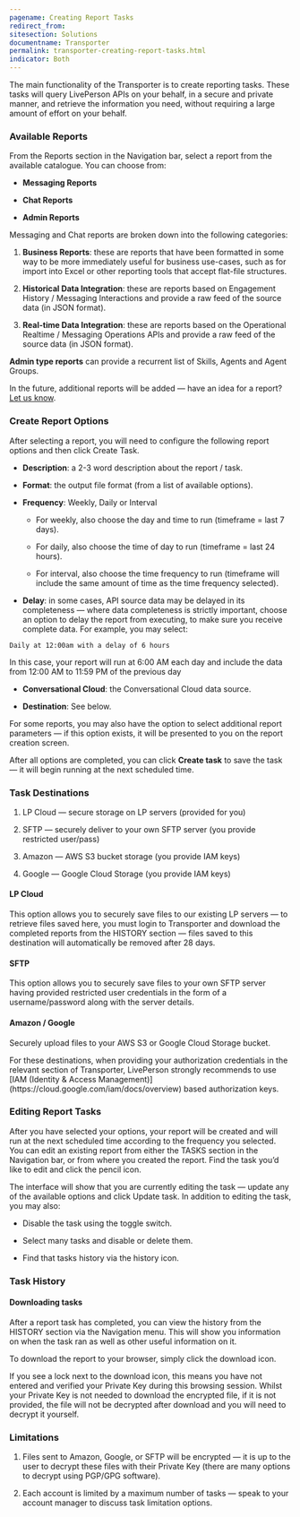 ```yaml
---
pagename: Creating Report Tasks
redirect_from:
sitesection: Solutions
documentname: Transporter
permalink: transporter-creating-report-tasks.html
indicator: Both
---
```


The main functionality of the Transporter is to create reporting tasks. These tasks will query LivePerson APIs on your behalf, in a secure and private manner, and retrieve the information you need, without requiring a large amount of effort on your behalf.

### Available Reports

From the Reports section in the Navigation bar, select a report from the available catalogue.  You can choose from:

* **Messaging Reports**

* **Chat Reports**

* **Admin Reports**

Messaging and Chat reports are broken down into the following categories:

1. **Business Reports**: these are reports that have been formatted in some way to be more immediately useful for business use-cases, such as for import into Excel or other reporting tools that accept flat-file structures.

2. **Historical Data Integration**: these are reports based on Engagement History / Messaging Interactions and provide a raw feed of the source data (in JSON format).

3. **Real-time Data Integration**: these are reports based on the Operational Realtime / Messaging Operations APIs and provide a raw feed of the source data (in JSON format).

**Admin type reports** can provide a recurrent list of Skills, Agents and Agent Groups.

In the future, additional reports will be added — have an idea for a report? [Let us know](https://github.com/LivePersonInc/developer-center/issues).

### Create Report Options

After selecting a report, you will need to configure the following report options and then click Create Task.

* **Description**: a 2-3 word description about the report / task.

* **Format**: the output file format (from a list of available options).

* **Frequency**: Weekly, Daily or Interval

	* For weekly, also choose the day and time to run (timeframe = last 7 days).

	* For daily, also choose the time of day to run (timeframe = last 24 hours).

	* For interval, also choose the time frequency to run (timeframe will include the same amount of time as the time frequency selected).

* **Delay**: in some cases, API source data may be delayed in its completeness — where data completeness is strictly important, choose an option to delay the report from executing, to make sure you receive complete data. For example, you may select:

`Daily at 12:00am with a delay of 6 hours`

In this case, your report will run at 6:00 AM each day and include the data from 12:00 AM to 11:59 PM of the previous day

* **Conversational Cloud**: the Conversational Cloud data source.

* **Destination**: See below.

For some reports, you may also have the option to select additional report parameters — if this option exists, it will be presented to you on the report creation screen.

After all options are completed, you can click **Create task** to save the task — it will begin running at the next scheduled time.

### Task Destinations

1. LP Cloud — secure storage on LP servers (provided for you)

2. SFTP — securely deliver to your own SFTP server (you provide restricted user/pass)

3. Amazon — AWS S3 bucket storage (you provide IAM keys)

4. Google — Google Cloud Storage (you provide IAM keys)

#### LP Cloud

This option allows you to securely save files to our existing LP servers — to retrieve files saved here, you must login to Transporter and download the completed reports from the HISTORY section — files saved to this destination will automatically be removed after 28 days.

#### SFTP

This option allows you to securely save files to your own SFTP server having provided restricted user credentials in the form of a username/password along with the server details.

#### Amazon / Google

Securely upload files to your AWS S3 or Google Cloud Storage bucket.

<div class="note">For these destinations, when providing your authorization credentials in the relevant section of Transporter, LivePerson strongly recommends to use [IAM (Identity & Access Management)](https://cloud.google.com/iam/docs/overview) based authorization keys.</div>

### Editing Report Tasks

After you have selected your options, your report will be created and will run at the next scheduled time according to the frequency you selected.
You can edit an existing report from either the TASKS section in the Navigation bar, or from where you created the report. Find the task you’d like to edit and click the pencil icon.

The interface will show that you are currently editing the task — update any of the available options and click Update task. In addition to editing the task, you may also:

* Disable the task using the toggle switch.

* Select many tasks and disable or delete them.

* Find that tasks history via the history icon.

### Task History

#### Downloading tasks

After a report task has completed, you can view the history from the HISTORY section via the Navigation menu. This will show you information on when the task ran as well as other useful information on it.

To download the report to your browser, simply click the download icon.

<div class="note">If you see a lock next to the download icon, this means you have not entered and verified your Private Key during this browsing session. Whilst your Private Key is not needed to download the encrypted file, if it is not provided, the file will not be decrypted after download and you will need to decrypt it yourself.</div>

### Limitations

1. Files sent to Amazon, Google, or SFTP will be encrypted — it is up to the user to decrypt these files with their Private Key (there are many options to decrypt using PGP/GPG software).

2. Each account is limited by a maximum number of tasks — speak to your account manager to discuss task limitation options.
